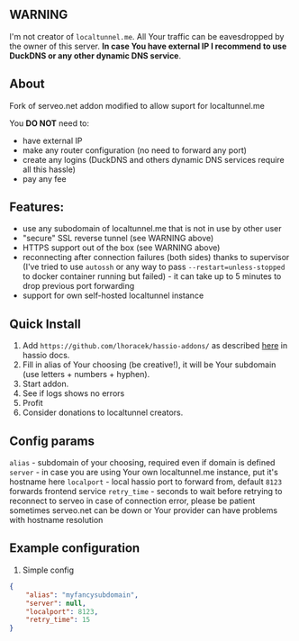 ## WARNING

I'm not creator of `localtunnel.me`. All Your traffic can be eavesdropped by the owner of this server. **In case You have external IP I recommend to use DuckDNS or any other dynamic DNS service**. 

## About

Fork of serveo.net addon modified to allow suport for localtunnel.me

You **DO NOT** need to:

  * have external IP
  * make any router configuration (no need to forward any port)
  * create any logins (DuckDNS and others dynamic DNS services require all this hassle)
  * pay any fee

## Features:

 * use any subodomain of localtunnel.me that is not in use by other user
 * "secure" SSL reverse tunnel (see WARNING above)
 * HTTPS support out of the box (see WARNING above)
 * reconnecting after connection failures (both sides) thanks to supervisor (I've tried to use `autossh` or any way to pass `--restart=unless-stopped` to docker container running but failed) - it can take up to 5 minutes to drop previous port forwarding
 * support for own self-hosted localtunnel instance

## Quick Install

1. Add `https://github.com/lhoracek/hassio-addons/` as described [here](https://www.home-assistant.io/hassio/installing_third_party_addons/) in hassio docs.
2. Fill in alias of Your choosing (be creative!), it will be Your subdomain (use letters + numbers + hyphen).
3. Start addon.
4. See if logs shows no errors
5. Profit
6. Consider donations to localtunnel creators.

## Config params

`alias` - subdomain of your choosing, required even if domain is defined
`server` - in case you are using Your own localtunnel.me instance, put it's hostname here
`localport` - local hassio port to forward from, default `8123` forwards frontend service
`retry_time` - seconds to wait before retrying to reconnect to serveo in case of connection error, please be patient sometimes serveo.net can be down or Your provider can have problems with hostname resolution

## Example configuration

1. Simple config
```json
{
    "alias": "myfancysubdomain",
    "server": null,
    "localport": 8123,
    "retry_time": 15
}
```